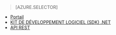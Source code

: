 ﻿> [AZURE.SELECTOR]
- [Portail](media-services-portal-check-job-progress.md)
- [KIT DE DÉVELOPPEMENT LOGICIEL (SDK) .NET](media-services-check-job-progress.md)
- [API REST](media-services-rest-check-job-progress.md)
<!--HONumber=47-->
